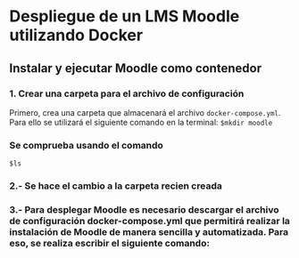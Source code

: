 # Despliegue de un LMS Moodle utilizando Docker

## Instalar y ejecutar Moodle como contenedor

### 1. Crear una carpeta para el archivo de configuración

Primero, crea una carpeta que almacenará el archivo `docker-compose.yml`. Para ello se utilizará el siguiente comando en la terminal:
`$mkdir moodle`
### Se comprueba usando el comando 
`$ls`
### 2.- Se hace el cambio a la carpeta recien creada

### 3.- Para desplegar Moodle es necesario descargar el archivo de configuración docker-compose.yml que permitirá realizar la instalación de Moodle de manera sencilla y automatizada. Para eso, se realiza escribir el siguiente comando:
